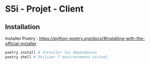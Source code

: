 # S5i - Projet - Client

## Installation
Installer Poetry : https://python-poetry.org/docs/#installing-with-the-official-installer

```bash
poetry install # Installer les dépendances
poetry shell # Utiliser l'environnement virtuel
```